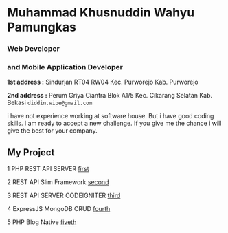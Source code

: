 
# Muhammad Khusnuddin Wahyu Pamungkas
### Web Developer 
### and Mobile Application Developer 
**1st address :** Sindurjan RT04 RW04 Kec. Purworejo Kab. Purworejo

**2nd address :** Perum Griya Ciantra Blok A1/5 Kec. Cikarang Selatan Kab. Bekasi
  `diddin.wipe@gmail.com`

i have not experience working at software house. But i have good coding skills. I am ready to accept a new challenge. If you give me the chance i will give the best for your company.



## My Project

   1 PHP REST API SERVER [first](first)
   
   2 REST API Slim Framework [second](second)
   
   3 REST API SERVER CODEIGNITER [third](third)
   
   4 ExpressJS MongoDB CRUD [fourth](fourth)
   
   5 PHP Blog Native [fiveth](fiveth)
   
   
